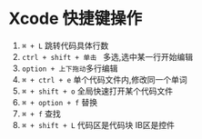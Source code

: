 # Xcode 快捷键操作

1. `⌘ + L` 跳转代码具体行数
2. `ctrl + shift + 单击 ` 多选,选中某一行开始编辑
3. `option + 上下拖动`多行编辑
4. `⌘ + ctrl + e` 单个代码文件内,修改同一个单词
5. `⌘ + shift + o` 全局快速打开某个代码文件
6. `⌘ + option + f` 替换
7. `⌘ + f` 查找
8. `⌘ + shift + L` 代码区是代码块 IB区是控件